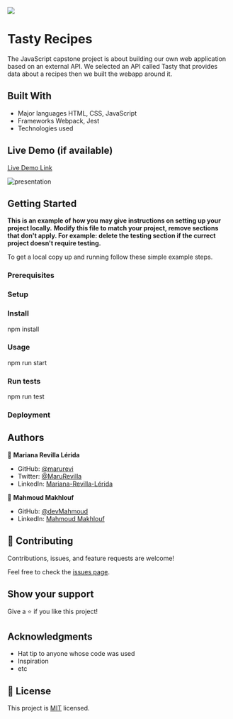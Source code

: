 ![](https://img.shields.io/badge/Microverse-blueviolet)

# Tasty Recipes

The JavaScript capstone project is about building our own web application based on an external API. We selected an API called Tasty that provides data about a recipes then we built the webapp around it.


## Built With

- Major languages
    HTML, CSS, JavaScript
- Frameworks
    Webpack, Jest
- Technologies used

## Live Demo (if available)

[Live Demo Link](https://marurevi.github.io/Tasty-Recipes-API/dist/index.html)


![presentation](https://user-images.githubusercontent.com/92180054/169616865-51ae370d-e276-4e74-a592-6679250cf875.png)


## Getting Started

**This is an example of how you may give instructions on setting up your project locally.**
**Modify this file to match your project, remove sections that don't apply. For example: delete the testing section if the currect project doesn't require testing.**


To get a local copy up and running follow these simple example steps.

### Prerequisites

### Setup

### Install
npm install
### Usage
npm run start
### Run tests
npm run test

### Deployment



## Authors

👤 **Mariana Revilla Lérida**

- GitHub: [@marurevi](https://github.com/marurevi)
- Twitter: [@MaruRevilla](https://twitter.com/MaruRevilla)
- LinkedIn: [Mariana-Revilla-Lérida](https://linkedin.com/in/mariana-revilla-l%C3%A9rida-a12aba143)

👤 **Mahmoud Makhlouf**

- GitHub: [@devMahmoud](https://github.com/devMahmoud)
- LinkedIn: [Mahmoud Makhlouf](https://www.linkedin.com/in/mahmoud-makhlouf-844271211/)

## 🤝 Contributing

Contributions, issues, and feature requests are welcome!

Feel free to check the [issues page](../../issues/).

## Show your support

Give a ⭐️ if you like this project!

## Acknowledgments

- Hat tip to anyone whose code was used
- Inspiration
- etc

## 📝 License

This project is [MIT](./MIT.md) licensed.
